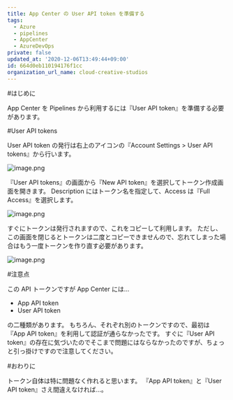 ```yaml
---
title: App Center の User API token を準備する
tags:
  - Azure
  - pipelines
  - AppCenter
  - AzureDevOps
private: false
updated_at: '2020-12-06T13:49:44+09:00'
id: 664d0eb110194176f1cc
organization_url_name: cloud-creative-studios
---
```

#はじめに

App Center を Pipelines から利用するには『User API token』を準備する必要があります。

#User API tokens

User API token の発行は右上のアイコンの『Account Settings > User API tokens』から行います。

![image.png](https://qiita-image-store.s3.ap-northeast-1.amazonaws.com/0/19224/acf23410-c080-d016-db19-e7678d3f8a36.png)

『User API tokens』の画面から『New API token』を選択してトークン作成画面を開きます。
Description にはトークン名を指定して、Access は『Full Access』を選択します。

![image.png](https://qiita-image-store.s3.ap-northeast-1.amazonaws.com/0/19224/fee5b0fa-dc72-2d63-d47f-b6e51419fcde.png)

すぐにトークンは発行されますので、これをコピーして利用します。
ただし、この画面を閉じるとトークンは二度とコピーできませんので、忘れてしまった場合はもう一度トークンを作り直す必要があります。

![image.png](https://qiita-image-store.s3.ap-northeast-1.amazonaws.com/0/19224/69b2e5a1-8dca-6f87-bdb2-37c92de7c9d3.png)


#注意点

この API トークンですが App Center には…

- App API token
- User API token

の二種類があります。
もちろん、それぞれ別のトークンですので、最初は『App API token』を利用して認証が通らなかったです。
すぐに『User API token』の存在に気づいたのでそこまで問題にはならなかったのですが、ちょっと引っ掛けですので注意してください。

#おわりに

トークン自体は特に問題なく作れると思います。
『App API token』と『User API token』さえ間違えなければ…。

